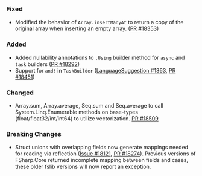 ### Fixed
* Modified the behavior of `Array.insertManyAt` to return a copy of the original array when inserting an empty array. ([PR #18353](https://github.com/dotnet/fsharp/pull/18353))

### Added
* Added nullability annotations to `.Using` builder method for `async` and `task` builders ([PR #18292](https://github.com/dotnet/fsharp/pull/18292))
* Support for `and!` in `TaskBuilder` ([LanguageSuggestion #1363](https://github.com/fsharp/fslang-suggestions/issues/1363), [PR #18451](https://github.com/dotnet/fsharp/pull/18451))

### Changed
* Array.sum, Array.average, Seq.sum and Seq.average to call System.Linq.Enumerable methods on base-types (float/float32/int/int64) to utilize vectorization. [PR #18509](https://github.com/dotnet/fsharp/pull/18509)

### Breaking Changes
* Struct unions with overlapping fields now generate mappings needed for reading via reflection ([Issue #18121](https://github.com/dotnet/fsharp/issues/17797), [PR #18274](https://github.com/dotnet/fsharp/pull/18274)). Previous versions of FSharp.Core returned incomplete mapping between fields and cases, these older fslib versions will now report an exception.

